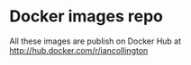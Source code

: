 # Docker images repo

All these images are publish on Docker Hub at http://hub.docker.com/r/iancollington
